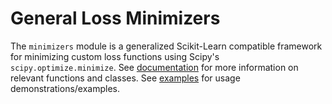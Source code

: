 # General Loss Minimizers

The `minimizers` module  is a generalized Scikit-Learn compatible framework for minimizing custom loss functions using Scipy's `scipy.optimize.minimize`. See [documentation](documentation/) for more information on relevant functions and classes. See [examples](examples/) for usage demonstrations/examples.
